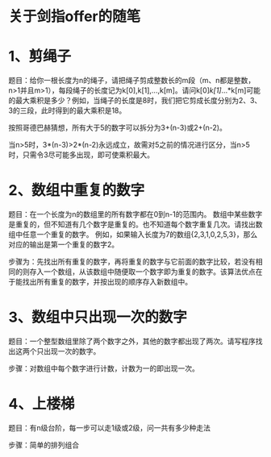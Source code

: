 # 关于剑指offer的随笔

# 1、剪绳子
题目：给你一根长度为n的绳子，请把绳子剪成整数长的m段（m、n都是整数，n>1并且m>1），每段绳子的长度记为k[0],k[1],...,k[m]。请问k[0]*k[1]*...*k[m]可能的最大乘积是多少？例如，当绳子的长度是8时，我们把它剪成长度分别为2、3、3的三段，此时得到的最大乘积是18。

按照哥德巴赫猜想，所有大于5的数字可以拆分为3+(n-3)或2+(n-2)。

当n>5时，3*(n-3)>2*(n-2)永远成立，故需对5之前的情况进行区分，当n>5时，只需令3尽可能多出现，即可使乘积最大。

# 2、数组中重复的数字
题目：在一个长度为n的数组里的所有数字都在0到n-1的范围内。 数组中某些数字是重复的，但不知道有几个数字是重复的。也不知道每个数字重复几次。请找出数组中任意一个重复的数字。 例如，如果输入长度为7的数组{2,3,1,0,2,5,3}，那么对应的输出是第一个重复的数字2。

步骤为：先找出所有重复的数字，再将重复的数字与它前面的数字比较，若没有相同的则存入一个数组，从该数组中随便取一个数字即为重复的数字。该算法优点在于能找出所有重复的数字，并按出现的顺序存入新数组中。

# 3、数组中只出现一次的数字
题目：一个整型数组里除了两个数字之外，其他的数字都出现了两次。请写程序找出这两个只出现一次的数字。

步骤：对数组中每个数字进行计数，计数为一的即出现一次。

# 4、上楼梯
题目：有n级台阶，每一步可以走1级或2级，问一共有多少种走法

步骤：简单的排列组合
